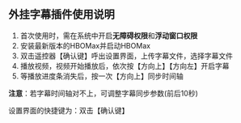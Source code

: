 ## 外挂字幕插件使用说明

1. 首次使用时，需在系统中开启**无障碍权限**和**浮动窗口权限**
2. 安装最新版本的HBOMax并启动HBOMax
3. 双击遥控器【确认键】呼出设置界面，上传字幕文件，选择字幕文件
4. 播放视频，视频开始播放后，依次按【方向上】【方向左】开启字幕
5. 等播放进度条消失后，按一次【方向上】同步时间轴

**注意**：若字幕时间轴对不上，可调整字幕同步参数(前后10秒)

设置界面的快捷键为：双击【确认键】
